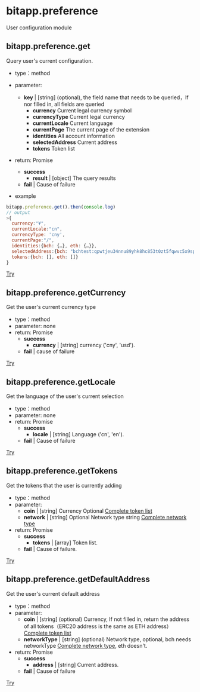 # bitapp.preference

User configuration module

## bitapp.preference.get

Query user's current configuration.

- type：method
- parameter: 
  - **key** | [string] (optional), the field name that needs to be queried，If nor filled in, all fields are queried
    - **currency** Current legal currency symbol
    - **currencyType** Current legal currency
    - **currentLocale** Current language
    - **currentPage** The current page of the extension
    - **identities** All account information
    - **selectedAddress** Current address
    - **tokens** Token list
- return: Promise
  - **success**
    - **result** | [object] The query results
  - **fail** | Cause of failure

- example

```js
bitapp.preference.get().then(console.log)
// output
>{
  currency:"¥",
  currentLocale:"cn",
  currencyType: 'cny',
  currentPage:"/",
  identities:{bch: {…}, eth: {…}},
  selectedAddress:{bch: "bchtest:qpwtjeu34nnu89yhk8hc853t0zt5fqwvc5x9spupsm", eth: "0x1688bc332f03a0db34faab4d863d882dc53957ab"},
  tokens:{bch: [], eth: []}
}
```

[Try](http://developer.bitapp.net/playground?code=bitapp.preference.get)

## bitapp.preference.getCurrency

Get the user's current currency type

- type：method
- parameter: none
- return: Promise
  - **success**
    - **currency** | [string] currency ('cny', 'usd').
  - **fail** | cause of failure

[Try](http://developer.bitapp.net/playground?code=bitapp.preference.getcurrency)

## bitapp.preference.getLocale

Get the language of the user's current selection

- type：method
- parameter: none
- return: Promise
  - **success**
    - **locale** | [string] Language ('cn', 'en').
  - **fail** | Cause of failure

[Try](http://developer.bitapp.net/playground?code=bitapp.preference.getlocale)

## bitapp.preference.getTokens

Get the tokens that the user is currently adding

- type：method
- parameter: 
  - **coin** | [string] Currency Optional [Complete token list](/en/append/#complete-token-list)
  - **network** | [string] Optional Network type string [Complete network type](/en/append/#complete-network-list)
- return: Promise
  - **success**
    - **tokens** | [array] Token list.
  - **fail** | Cause of failure.

[Try](http://developer.bitapp.net/playground?code=bitapp.preference.gettokens)

## bitapp.preference.getDefaultAddress

Get the user's current default address

- type：method
- parameter: 
  - **coin** | [string] (optional) Currency, If not filled in, return the address of all tokens（ERC20 address is the same as ETH address） [Complete token list](/en/append/#complete-token-list)
  - **networkType** | [string]  (optional) Network type, optional, bch needs networkType [Complete network type](/zh/append/#complete-network-list), eth doesn't.
- return: Promise
  - **success**
    - **address** | [string] Current address.
  - **fail** | Cause of failure

[Try](http://developer.bitapp.net/playground?code=bitapp.preference.getdefaultaddress)